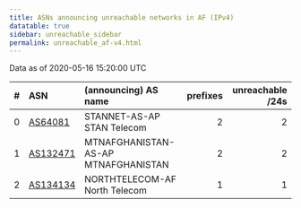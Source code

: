 ```yaml
---
title: ASNs announcing unreachable networks in AF (IPv4)
datatable: true
sidebar: unreachable_sidebar
permalink: unreachable_af-v4.html
---
```


Data as of 2020-05-16 15:20:00 UTC


<div class="datatable-begin"></div>

|   # | ASN                                      | (announcing) AS name                |   prefixes |   unreachable /24s |
|----:|:-----------------------------------------|:------------------------------------|-----------:|-------------------:|
|   0 | [AS64081](unreachable_AS64081-v4.html)   | STANNET-AS-AP STAN Telecom          |          2 |                  2 |
|   1 | [AS132471](unreachable_AS132471-v4.html) | MTNAFGHANISTAN-AS-AP MTNAFGHANISTAN |          2 |                  2 |
|   2 | [AS134134](unreachable_AS134134-v4.html) | NORTHTELECOM-AF North Telecom       |          1 |                  1 |

<div class="datatable-end"></div>